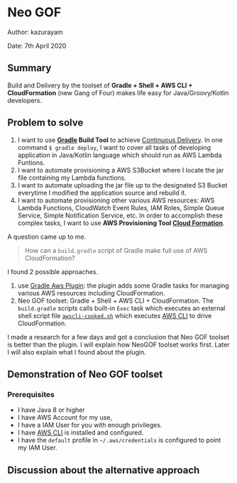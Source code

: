 Neo GOF
=====

Author: kazurayam

Date: 7th April 2020

## Summary

Build and Delivery by the toolset of
**Gradle + Shell + AWS CLI + CloudFormation** (new Gang of Four)
makes life easy for Java/Groovy/Kotlin developers.

## Problem to solve

1. I want to use **[Gradle](https://gradle.org/) Build Tool** to achieve
[Continuous Delivery](https://martinfowler.com/bliki/ContinuousDelivery.html).
In one command `$ gradle deploy`, I want to cover all tasks of developing application 
in Java/Kotlin language which should run as AWS Lambda Funtions.
2. I want to automate provisioning a AWS S3Bucket where I locate the jar file containing
my Lambda functions.
3. I want to automate uploading the jar file up to the designated S3 Bucket
everytime I modified the application source and rebuild it.
4. I want to automate provisioning other various AWS resources: 
AWS Lambda Functions, CloudWatch Event Rules, IAM Roles, Simple Queue Service, 
 Simple Notification Service, etc.
In order to accomplish these complex tasks, I want to use 
**AWS Provisioning Tool [Cloud Formation](https://aws.amazon.com/jp/cloudformation/)**.

A question came up to me. 

>How can a `build.gradle` script of Gradle make full use of AWS CloudFormation? 

I found 2 possible approaches.

1. use [Gradle Aws Plugin](https://github.com/classmethod/gradle-aws-plugin):
the plugin adds some Gradle tasks for managing various AWS resources including CloudFormation.
2. Neo GOF toolset: Gradle + Shell + AWS CLI + CloudFormation. 
The `build.gradle` scripts calls built-in `Exec` task which executes 
an external shell script file [`awscli-cooked.sh`](./awscli-cooked.sh) which executes
[AWS CLI](https://aws.amazon.com/cli/) to drive CloudFormation.

I made a research for a few days and got a conclusion that Neo GOF toolset is better than the plugin.
I will explain how NeoGOF toolset works first.
Later I will also explain what I found about the plugin.

## Demonstration of Neo GOF toolset

### Prerequisites

- I have Java 8 or higher
- I have AWS Account for my use,
- I have a IAM User for you with enough privileges.
- I have [AWS CLI](https://aws.amazon.com/cli/) is installed and configured.
- I have the `default` profile in `~/.aws/credentials` is configured to point my IAM User.


## Discussion about the alternative approach






 